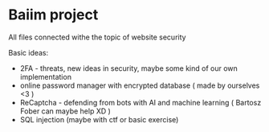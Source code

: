 # Baiim project
All files connected withe the topic of website security


Basic ideas:
- 2FA - threats, new ideas in security, maybe some kind of our own implementation
- online password manager with encrypted database ( made by ourselves <3 )
- ReCaptcha - defending from bots with AI and machine learning ( Bartosz Fober can maybe help XD )
- SQL injection (maybe with ctf or basic exercise)
